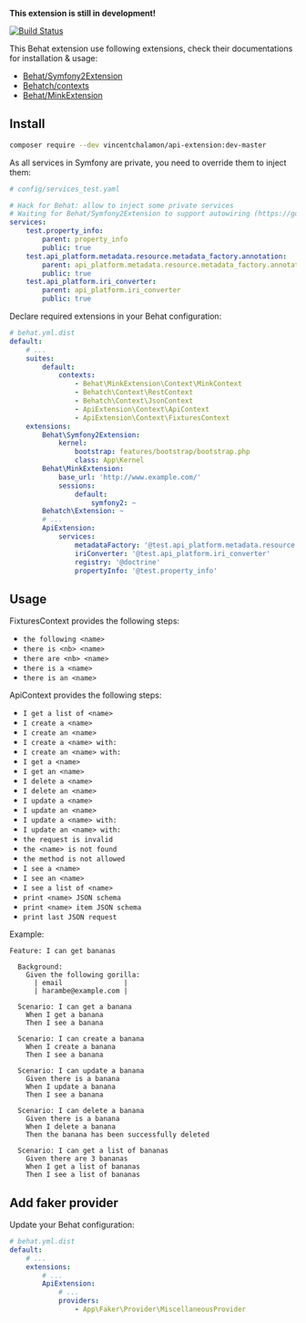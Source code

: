 **This extension is still in development!**

[![Build Status](https://travis-ci.org/vincentchalamon/api-extension.svg?branch=master)](https://travis-ci.org/vincentchalamon/api-extension)

This Behat extension use following extensions, check their documentations for installation & usage:
* [Behat/Symfony2Extension](https://github.com/Behat/Symfony2Extension)
* [Behatch/contexts](https://github.com/Behatch/contexts)
* [Behat/MinkExtension](https://github.com/Behat/MinkExtension)

## Install

```bash
composer require --dev vincentchalamon/api-extension:dev-master
```

As all services in Symfony are private, you need to override them to inject them:
```yaml
# config/services_test.yaml

# Hack for Behat: allow to inject some private services
# Waiting for Behat/Symfony2Extension to support autowiring (https://goo.gl/z8BPpG)
services:
    test.property_info:
        parent: property_info
        public: true
    test.api_platform.metadata.resource.metadata_factory.annotation:
        parent: api_platform.metadata.resource.metadata_factory.annotation
        public: true
    test.api_platform.iri_converter:
        parent: api_platform.iri_converter
        public: true
```

Declare required extensions in your Behat configuration:
```yaml
# behat.yml.dist
default:
    # ...
    suites:
        default:
            contexts:
                - Behat\MinkExtension\Context\MinkContext
                - Behatch\Context\RestContext
                - Behatch\Context\JsonContext
                - ApiExtension\Context\ApiContext
                - ApiExtension\Context\FixturesContext
    extensions:
        Behat\Symfony2Extension:
            kernel:
                bootstrap: features/bootstrap/bootstrap.php
                class: App\Kernel
        Behat\MinkExtension:
            base_url: 'http://www.example.com/'
            sessions:
                default:
                    symfony2: ~
        Behatch\Extension: ~
        # ...
        ApiExtension:
            services:
                metadataFactory: '@test.api_platform.metadata.resource.metadata_factory.annotation'
                iriConverter: '@test.api_platform.iri_converter'
                registry: '@doctrine'
                propertyInfo: '@test.property_info'
```

## Usage

FixturesContext provides the following steps:
* `the following <name>`
* `there is <nb> <name>`
* `there are <nb> <name>`
* `there is a <name>`
* `there is an <name>`

ApiContext provides the following steps:
* `I get a list of <name>`
* `I create a <name>`
* `I create an <name>`
* `I create a <name> with:`
* `I create an <name> with:`
* `I get a <name>`
* `I get an <name>`
* `I delete a <name>`
* `I delete an <name>`
* `I update a <name>`
* `I update an <name>`
* `I update a <name> with:`
* `I update an <name> with:`
* `the request is invalid`
* `the <name> is not found`
* `the method is not allowed`
* `I see a <name>`
* `I see an <name>`
* `I see a list of <name>`
* `print <name> JSON schema`
* `print <name> item JSON schema`
* `print last JSON request`

Example:
```gherkin
Feature: I can get bananas

  Background:
    Given the following gorilla:
      | email               |
      | harambe@example.com |

  Scenario: I can get a banana
    When I get a banana
    Then I see a banana

  Scenario: I can create a banana
    When I create a banana
    Then I see a banana

  Scenario: I can update a banana
    Given there is a banana
    When I update a banana
    Then I see a banana

  Scenario: I can delete a banana
    Given there is a banana
    When I delete a banana
    Then the banana has been successfully deleted

  Scenario: I can get a list of bananas
    Given there are 3 bananas
    When I get a list of bananas
    Then I see a list of bananas
```

## Add faker provider

Update your Behat configuration:
```yaml
# behat.yml.dist
default:
    # ...
    extensions:
        # ...
        ApiExtension:
            # ...
            providers:
                - App\Faker\Provider\MiscellaneousProvider
```

